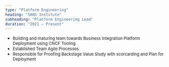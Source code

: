 ```yaml
---
type: "Platform Engineering"
heading: "SANS Institute"
subheading: "Platform Engineering Lead"
duration: "2021 – Present"
---
```

* <font size=2>Building and maturing team towards Business Integration Platform Deployment using CNCF Tooling</font> 
* <font size=2>Established Team Agile Processes</font>
* <font size=2>Responsible for Proofing Backstage Value Study with scorcarding and Plan for Deployment</font>
